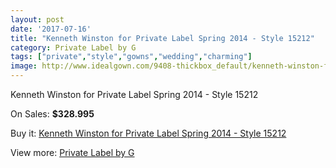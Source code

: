 ```yaml
---
layout: post
date: '2017-07-16'
title: "Kenneth Winston for Private Label Spring 2014 - Style 15212"
category: Private Label by G
tags: ["private","style","gowns","wedding","charming"]
image: http://www.idealgown.com/9408-thickbox_default/kenneth-winston-for-private-label-spring-2014-style-15212.jpg
---
```

Kenneth Winston for Private Label Spring 2014 - Style 15212

On Sales: **$328.995**
<a href="https://www.idealgown.com/en/private-label-by-g/3912-kenneth-winston-for-private-label-spring-2014-style-15212.html"><amp-img layout="responsive" width="600" height="600" src="//www.idealgown.com/9408-thickbox_default/kenneth-winston-for-private-label-spring-2014-style-15212.jpg" alt="Kenneth Winston for Private Label Spring 2014 - Style 15212 0" /></a>
<a href="https://www.idealgown.com/en/private-label-by-g/3912-kenneth-winston-for-private-label-spring-2014-style-15212.html"><amp-img layout="responsive" width="600" height="600" src="//www.idealgown.com/9409-thickbox_default/kenneth-winston-for-private-label-spring-2014-style-15212.jpg" alt="Kenneth Winston for Private Label Spring 2014 - Style 15212 1" /></a>

Buy it: [Kenneth Winston for Private Label Spring 2014 - Style 15212](https://www.idealgown.com/en/private-label-by-g/3912-kenneth-winston-for-private-label-spring-2014-style-15212.html "Kenneth Winston for Private Label Spring 2014 - Style 15212")

View more: [Private Label by G](https://www.idealgown.com/en/46-private-label-by-g "Private Label by G")